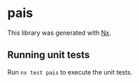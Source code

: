 # pais

This library was generated with [Nx](https://nx.dev).

## Running unit tests

Run `nx test pais` to execute the unit tests.
